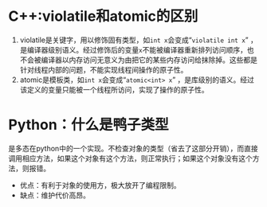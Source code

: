 # C++:violatile和atomic的区别

1. violatile是关键字，用以修饰固有类型，如`int x`会变成“`violatile int x`” ，是编译器级别语义。经过修饰后的变量`x`不能被编译器重新排列访问顺序，也不会被编译器以内存访问无意义为由把它的某些内存访问给抹除掉。这些都是针对线程内部的问题，不能实现线程间操作的原子性。
2. atomic是模板类，如`int x`会变成“`atomic<int> x`” ，是库级别的语义。经过该定义的变量只能被一个线程所访问，实现了操作的原子性。                

# Python：什么是鸭子类型

是多态在python中的一个实现。不检查对象的类型（省去了这部分开销），而直接调用相应方法，如果这个对象有这个方法，则正常执行；如果这个对象没有这个方法，则报错。

- 优点：有利于对象的使用方，极大放开了编程限制。
- 缺点：维护代价高昂。
